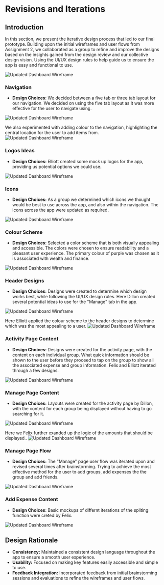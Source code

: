# Revisions and Iterations

## Introduction
In this section, we present the iterative design process that led to our final prototype. Building upon the initial wireframes and user flows from Assignment 2, we collaborated as a group to refine and improve the designs based on the insights gained from the design review and our collective design vision. Using the UI/UX design rules to help guide us to ensure the app is easy and functional to use.

![Updated Dashboard Wireframe](images/whiteboard-designs.png)

### Navigation
- **Design Choices:** We decided between a five tab or three tab layout for our navigation. We decided on using the five tab layout as it was more effective for the user to navigate using.

![Updated Dashboard Wireframe](images/navigation-design.png)

We also experimented with adding colour to the navigation, highlighting the central location for the user to add items from.
![Updated Dashboard Wireframe](images/navigation-design-2.png)

### Logos Ideas
- **Design Choices:** Elliott created some mock up logos for the app, providing us potential options we could use.

![Updated Dashboard Wireframe](images/logo-designs.png)

### Icons
- **Design Choices:** As a group we determined which icons we thought would be best to use across the app, and also within the navigation. The icons across the app were updated as required.

![Updated Dashboard Wireframe](images/icons.png)

### Colour Scheme
- **Design Choices:** Selected a color scheme that is both visually appealing and accessible. The colors were chosen to ensure readability and a pleasant user experience. The primary colour of purple was chosen as it is associated with wealth and finance.

![Updated Dashboard Wireframe](images/colour-scheme.png)

### Header Designs
- **Design Choices:** Designs were created to determine which design works best, while following the UI/UX design rules. Here Dillon created several potential ideas to use for the "Manage" tab in the app.

![Updated Dashboard Wireframe](images/header-iterations.png)

Here Elliott applied the colour scheme to the header designs to determine which was the most appealing to a user.
![Updated Dashboard Wireframe](images/final-header-iterations.png)

### Activity Page Content
- **Design Choices:** Designs were created for the activity page, with the content on each individual group. What quick information should be shown to the user before they proceed to tap on the group to show all the associated expense and group information. Felix and Elliott iterated through a few designs.

![Updated Dashboard Wireframe](images/activity-bar-ideas.png)

### Manage Page Content
- **Design Choices:** Layouts were created for the activity page by Dillon, with the content for each group being displayed without having to go searching for it.

![Updated Dashboard Wireframe](images/iteration-group-layouts.png)

Here we Felix further exanded up the logic of the amounts that should be displayed..
![Updated Dashboard Wireframe](images/money-display.png)

### Manage Page Flow
- **Design Choices:** The "Manage" page user flow was iterated upon and revised several times after brainstorming. Trying to achieve the most effective method for the user to add groups, add expenses the the group and add friends.

![Updated Dashboard Wireframe](images/manage-tab-flow.png)

### Add Expense Content
- **Design Choices:** Basic mockups of differnt iterations of the spliting function were creted by Felix. 

![Updated Dashboard Wireframe](images/DesignFlow6.png)

## Design Rationale
- **Consistency:** Maintained a consistent design language throughout the app to ensure a smooth user experience.
- **Usability:** Focused on making key features easily accessible and simple to use.
- **Feedback Integration:** Incorporated feedback from initial brainstorming sessions and evaluations to refine the wireframes and user flows.